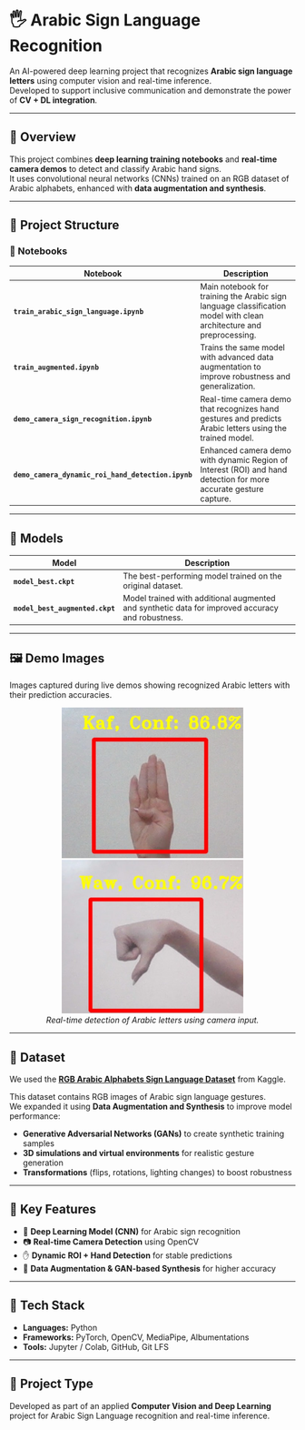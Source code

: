 # 🖐️ Arabic Sign Language Recognition

An AI-powered deep learning project that recognizes **Arabic sign language letters** using computer vision and real-time inference.  
Developed to support inclusive communication and demonstrate the power of **CV + DL integration**.

---

## 🧠 Overview
This project combines **deep learning training notebooks** and **real-time camera demos** to detect and classify Arabic hand signs.  
It uses convolutional neural networks (CNNs) trained on an RGB dataset of Arabic alphabets, enhanced with **data augmentation and synthesis**.

---

## 📂 Project Structure

### 📓 Notebooks
| Notebook | Description |
|-----------|--------------|
| **`train_arabic_sign_language.ipynb`** | Main notebook for training the Arabic sign language classification model with clean architecture and preprocessing. |
| **`train_augmented.ipynb`** | Trains the same model with advanced data augmentation to improve robustness and generalization. |
| **`demo_camera_sign_recognition.ipynb`** | Real-time camera demo that recognizes hand gestures and predicts Arabic letters using the trained model. |
| **`demo_camera_dynamic_roi_hand_detection.ipynb`** | Enhanced camera demo with dynamic Region of Interest (ROI) and hand detection for more accurate gesture capture. |

---

## 🧩 Models
| Model | Description |
|--------|-------------|
| **`model_best.ckpt`** | The best-performing model trained on the original dataset. |
| **`model_best_augmented.ckpt`** | Model trained with additional augmented and synthetic data for improved accuracy and robustness. |

---

## 🖼️ Demo Images
Images captured during live demos showing recognized Arabic letters with their prediction accuracies.

<p align="center">
  <img src="Demo images/Arabic_Letters_Demo15.jpeg" width="320" alt="Arabic sign demo 1">
  <img src="Demo images/Arabic_Letters_Demo17.jpeg" width="320" alt="Arabic sign demo 2"><br>
  <em>Real-time detection of Arabic letters using camera input.</em>
</p>

---

## 🧰 Dataset
We used the **[RGB Arabic Alphabets Sign Language Dataset](https://www.kaggle.com/datasets/muhammadalbrham/rgb-arabic-alphabets-sign-language-dataset)** from Kaggle.

This dataset contains RGB images of Arabic sign language gestures.  
We expanded it using **Data Augmentation and Synthesis** to improve model performance:

- **Generative Adversarial Networks (GANs)** to create synthetic training samples  
- **3D simulations and virtual environments** for realistic gesture generation  
- **Transformations** (flips, rotations, lighting changes) to boost robustness  

---

## 🧠 Key Features
- 🧩 **Deep Learning Model (CNN)** for Arabic sign recognition  
- 📷 **Real-time Camera Detection** using OpenCV  
- ✋ **Dynamic ROI + Hand Detection** for stable predictions  
- 🧠 **Data Augmentation & GAN-based Synthesis** for higher accuracy  

---

## 🧰 Tech Stack
- **Languages:** Python  
- **Frameworks:** PyTorch, OpenCV, MediaPipe, Albumentations  
- **Tools:** Jupyter / Colab, GitHub, Git LFS  

---

## 🏁 Project Type
Developed as part of an applied **Computer Vision and Deep Learning** project for Arabic Sign Language recognition and real-time inference.
